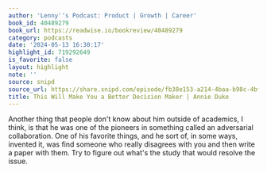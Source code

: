 ```yaml
---
author: 'Lenny''s Podcast: Product | Growth | Career'
book_id: 40489279
book_url: https://readwise.io/bookreview/40489279
category: podcasts
date: '2024-05-13 16:30:17'
highlight_id: 719292649
is_favorite: false
layout: highlight
note: ''
source: snipd
source_url: https://share.snipd.com/episode/fb38e153-a214-4baa-b98c-4bff1cc42bca
title: This Will Make You a Better Decision Maker | Annie Duke
---
```


Another thing that people don't know about him outside of academics, I think, is that he was one of the pioneers in something called an adversarial collaboration. One of his favorite things, and he sort of, in some ways, invented it, was find someone who really disagrees with you and then write a paper with them. Try to figure out what's the study that would resolve the issue.